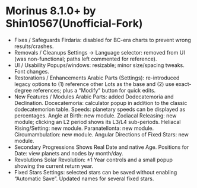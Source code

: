 # Morinus 8.1.0+ by Shin10567(Unofficial-Fork)
- Fixes / Safeguards
Firdaria: disabled for BC-era charts to prevent wrong results/crashes.
- Removals / Cleanups
Settings → Language selector: removed from UI (was non-functional; paths left commented for reference).
- UI / Usability
Popups/windows: resizable; minor size/spacing tweaks.
Font changes.
- Restorations / Enhancements
 Arabic Parts (Settings): re-introduced legacy options to (1) reference other Lots as the base and
  (2) use exact-degree references; plus a “Modify” button for quick edits.
- New Features / Modules
Arabic Parts: added Dodecatemoria and Declination.
Docecatemoria: calculator popup in addition to the classic dodecatemorion table.
Speeds: planetary speeds can be displayed as percentages.
Angle at Birth: new module.
Zodiacal Releasing: new module; clicking an L2 period shows its L3/L4 sub-periods.
Heliacal Rising/Setting: new module.
Paranatellonta: new module.
Circumambulation: new module.
Angular Directions of Fixed Stars: new module.
- Secondary Progressions
Shows Real Date and native Age.
Positions for Date: view planets and nodes by month/day.
- Revolutions
Solar Revolution: ±1 Year controls and a small popup showing the current return year.
- Fixed Stars
Settings: selected stars can be saved without enabling “Automatic Save”.
Updated names for several fixed stars.
